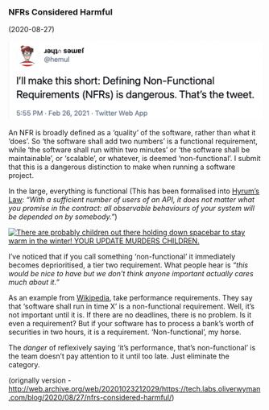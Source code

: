 ### NFRs Considered Harmful

(2020-08-27)

[![I’ll make this short: Defining Non-Functional Requirements (NFRs) is dangerous. That’s the tweet.](nfrs-considered-harmful-tweet.png)](https://twitter.com/hemul/status/1365359887996379136)

An NFR is broadly defined as a ‘quality’ of the software, rather than what it ‘does’. So ‘the software shall add two numbers’ is a functional requirement, while ‘the software shall run within two minutes’ or ‘the software shall be maintainable’, or ‘scalable’, or whatever, is deemed ‘non-functional’. I submit that this is a dangerous distinction to make when running a software project.

In the large, everything is functional (This has been formalised into [Hyrum’s Law](https://www.hyrumslaw.com): _“With a sufficient number of users of an API, it does not matter what you promise in the contract: all observable behaviours of your system will be depended on by somebody.”_)

[![There are probably children out there holding down spacebar to stay warm in the winter! YOUR UPDATE MURDERS CHILDREN.](https://imgs.xkcd.com/comics/workflow.png)](https://xkcd.com/1172/)

I’ve noticed that if you call something ‘non-functional’ it immediately becomes deprioritised, a tier two requirement. What people hear is _“this would be nice to have but we don’t think anyone important actually cares much about it.”_

As an example from [Wikipedia](https://en.wikipedia.org/wiki/Non-functional_requirement), take performance requirements. They say that ‘software shall run in time X’ is a non-functional requirement. Well, it’s not important until it is. If there are no deadlines, there is no problem. Is it even a requirement? But if your software has to process a bank’s worth of securities in two hours, it is a requirement. ‘Non-functional’, my horse.

The *danger* of reflexively saying ‘it’s performance, that’s non-functional’ is the team doesn’t pay attention to it until too late. Just eliminate the category.

(orignally version - http://web.archive.org/web/20201023212029/https://tech.labs.oliverwyman.com/blog/2020/08/27/nfrs-considered-harmful/)
